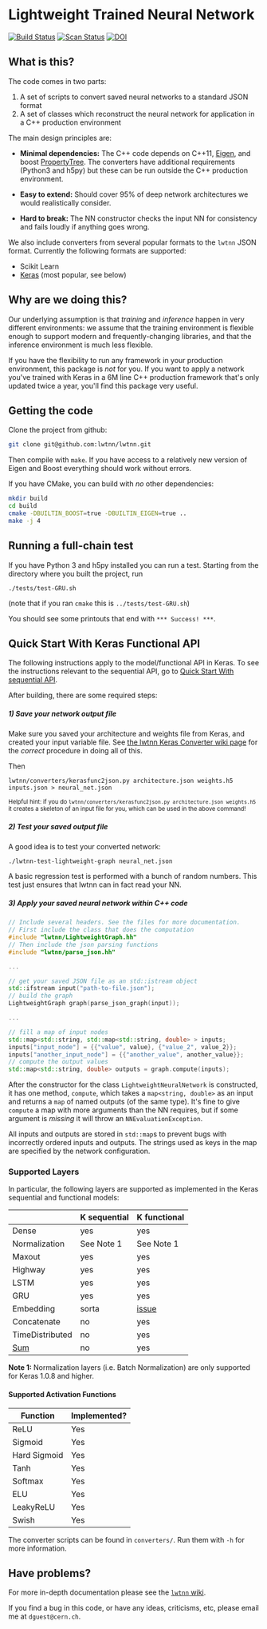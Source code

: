 Lightweight Trained Neural Network
==================================

[![Build Status][build-img]][build-link] [![Scan Status][scan-img]][scan-link]
[![DOI](https://zenodo.org/badge/DOI/10.5281/zenodo.597221.svg)](https://doi.org/10.5281/zenodo.597221)

[build-img]: https://github.com/lwtnn/lwtnn/workflows/CI/badge.svg?branch=master
[build-link]: https://github.com/lwtnn/lwtnn/actions?query=workflow%3ACI+branch%3Amaster
[scan-img]: https://scan.coverity.com/projects/9285/badge.svg
[scan-link]: https://scan.coverity.com/projects/lwtnn-lwtnn

What is this?
-------------

The code comes in two parts:

 1. A set of scripts to convert saved neural networks to a standard
    JSON format
 2. A set of classes which reconstruct the neural network for
    application in a C++ production environment

The main design principles are:

 - **Minimal dependencies:** The C++ code depends on C++11,
   [Eigen][eg], and boost [PropertyTree][pt]. The converters have
   additional requirements (Python3 and h5py) but these can be run
   outside the C++ production environment.

 - **Easy to extend:** Should cover 95% of deep network architectures we
   would realistically consider.

 - **Hard to break:** The NN constructor checks the input NN for
   consistency and fails loudly if anything goes wrong.


We also include converters from several popular formats to the `lwtnn`
JSON format. Currently the following formats are supported:
 - Scikit Learn
 - [Keras][kr] (most popular, see below)

[eg]: http://eigen.tuxfamily.org
[pt]: http://www.boost.org/doc/libs/1_59_0/doc/html/property_tree.html
[kr]: http://keras.io/

Why are we doing this?
----------------------

Our underlying assumption is that _training_ and _inference_ happen in
very different environments: we assume that the training environment
is flexible enough to support modern and frequently-changing
libraries, and that the inference environment is much less flexible.

If you have the flexibility to run any framework in your production
environment, this package is _not_ for you. If you want to apply a
network you've trained with Keras in a 6M line C++ production
framework that's only updated twice a year, you'll find this package
very useful.

Getting the code
----------------

Clone the project from github:

```bash
git clone git@github.com:lwtnn/lwtnn.git
```

Then compile with `make`. If you have access to a relatively new
version of Eigen and Boost everything should work without errors.

If you have CMake, you can build with _no_ other dependencies:

```bash
mkdir build
cd build
cmake -DBUILTIN_BOOST=true -DBUILTIN_EIGEN=true ..
make -j 4
```

Running a full-chain test
-------------------------

If you have Python 3 and h5py installed you can run a test. Starting
from the directory where you built the project, run

```
./tests/test-GRU.sh
```

(note that if you ran `cmake` this is `../tests/test-GRU.sh`)

You should see some printouts that end with ` *** Success! *** `.

Quick Start With Keras Functional API
-------------------------------------

The following instructions apply to the model/functional API in
Keras. To see the instructions relevant to the sequential API, go to
[Quick Start With sequential API][seqQuickStart].

After building, there are some required steps:

##### 1) Save your network output file

Make sure you saved your architecture and weights file from Keras, and
created your input variable file. See [the lwtnn Keras Converter wiki
page][weightsInputs] for the _correct_ procedure in doing all of this.

Then

```
lwtnn/converters/kerasfunc2json.py architecture.json weights.h5 inputs.json > neural_net.json
```

<sup>Helpful hint: if you do `lwtnn/converters/kerasfunc2json.py architecture.json weights.h5` it creates a skeleton of an input file for you, which can be used in the above command!</sup>

##### 2) Test your saved output file

A good idea is to test your converted network:

```
./lwtnn-test-lightweight-graph neural_net.json
```

A basic regression test is performed with a bunch of random
numbers. This test just ensures that lwtnn can in fact read your NN.

[weightsInputs]: https://github.com/lwtnn/lwtnn/wiki/Keras-Converter
[seqQuickStart]: https://github.com/lwtnn/lwtnn/wiki/Quick-Start-With-Sequential-API

##### 3) Apply your saved neural network within C++ code

```C++
// Include several headers. See the files for more documentation.
// First include the class that does the computation
#include "lwtnn/LightweightGraph.hh"
// Then include the json parsing functions
#include "lwtnn/parse_json.hh"

...

// get your saved JSON file as an std::istream object
std::ifstream input("path-to-file.json");
// build the graph
LightweightGraph graph(parse_json_graph(input));

...

// fill a map of input nodes
std::map<std::string, std::map<std::string, double> > inputs;
inputs["input_node"] = {{"value", value}, {"value_2", value_2}};
inputs["another_input_node"] = {{"another_value", another_value}};
// compute the output values
std::map<std::string, double> outputs = graph.compute(inputs);
```

After the constructor for the class `LightweightNeuralNetwork` is
constructed, it has one method, `compute`, which takes a `map<string,
double>` as an input and returns a `map` of named outputs (of the same
type). It's fine to give `compute` a map with more arguments than the
NN requires, but if some argument is _missing_ it will throw an
`NNEvaluationException`.

All inputs and outputs are stored in `std::map`s to prevent bugs with
incorrectly ordered inputs and outputs. The strings used as keys in
the map are specified by the network configuration.


### Supported Layers ###

In particular, the following layers are supported as implemented in the
Keras sequential and functional models:

|                 | K sequential | K functional  |
|-----------------|--------------|---------------|
| Dense           |  yes         |  yes          |
| Normalization   | See Note 1   | See Note 1    |
| Maxout          |  yes         |  yes          |
| Highway         |  yes         |  yes          |
| LSTM            |  yes         |  yes          |
| GRU             |  yes         |  yes          |
| Embedding       | sorta        | [issue][ghie] |
| Concatenate     |  no          |  yes          |
| TimeDistributed |  no          |  yes          |
| [Sum][deepset]  |  no          |  yes          |

**Note 1:** Normalization layers (i.e. Batch Normalization) are only
supported for Keras 1.0.8 and higher.

[ghie]: https://github.com/lwtnn/lwtnn/issues/39
[ghkeras2]: https://github.com/lwtnn/lwtnn/issues/40
[deepset]: https://arxiv.org/abs/1703.06114

#### Supported Activation Functions ####

| Function      | Implemented? |
|---------------|--------------|
| ReLU          | Yes          |
| Sigmoid       | Yes          |
| Hard Sigmoid  | Yes          |
| Tanh          | Yes          |
| Softmax       | Yes          |
| ELU           | Yes          |
| LeakyReLU     | Yes          |
| Swish         | Yes          |

The converter scripts can be found in `converters/`. Run them with
`-h` for more information.

Have problems?
--------------

For more in-depth documentation please see the [`lwtnn` wiki][lwtnnwiki].

If you find a bug in this code, or have any ideas, criticisms,
etc, please email me at `dguest@cern.ch`.

[lwtnnwiki]: https://github.com/lwtnn/lwtnn/wiki
